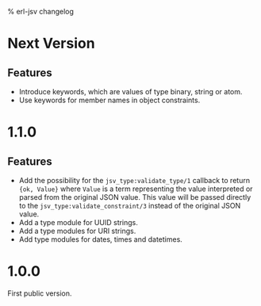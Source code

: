 % erl-jsv changelog

# Next Version
## Features
- Introduce keywords, which are values of type binary, string or atom.
- Use keywords for member names in object constraints.

# 1.1.0
## Features
- Add the possibility for the `jsv_type:validate_type/1` callback to return
  `{ok, Value}` where `Value` is a term representing the value interpreted or
  parsed from the original JSON value. This value will be passed directly to
  the `jsv_type:validate_constraint/3` instead of the original JSON value.
- Add a type module for UUID strings.
- Add a type modules for URI strings.
- Add type modules for dates, times and datetimes.

# 1.0.0
First public version.
